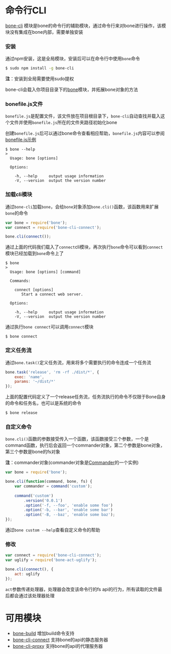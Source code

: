 # 命令行CLI

[bone-cli](https://github.com/wyicwx/bone-cli) 模块是bone的命令行的辅助模块，通过命令行来对bone进行操作，该模块没有集成在bone内部，需要单独安装

### 安装
通过npm安装，这是全局模块，安装后可以在命令行中使用`bone`命令

```sh
$ sudo npm install -g bone-cli
```

**注**：安装到全局需要使用sudo提权

bone-cli会载入你项目目录下的[bone](https://github.com/wyicwx/bone)模块，并拓展bone对象的方法

### bonefile.js文件

`bonefile.js`是配置文件，该文件放在项目根目录下，`bone-cli`自动查找并载入这个文件并使用`bonefile.js`所在的文件夹路径初始化bone

创建`bonefile.js`后可以通过bone命令查看相应帮助，`bonefile.js`内容可以参阅 [bonefile.js示例](./example.html)

```shell
$ bone --help
>
  Usage: bone [options]

  Options:

    -h, --help     output usage information
    -V, --version  output the version number
```

### 加载cli模块

通过`bone-cli`加载`bone`，会给`bone`对象添加`bone.cli()`函数，该函数用来扩展`bone`的命令

```javascript
var bone = require('bone');
var connect = require('bone-cli-connect');

bone.cli(connect());
```
通过上面的代码我们载入了`connect`cli模块，再次执行`bone`命令可以看到`connect`模块已经加载到`bone`命令上了

```shell
$ bone
> 
  Usage: bone [options] [command]

  Commands:

    connect [options] 
       Start a connect web server.

  Options:

    -h, --help     output usage information
    -V, --version  output the version number
```

通过执行`bone connect`可以调用`connect`模块

```shell
$ bone connect
```

### 定义任务流

通过`bone.task()`定义任务流，用来将多个需要执行的命令连成一个任务流

```js
bone.task('release', 'rm -rf ./dist/*', {
    exec: 'name',
    params: '~/dist/*'
});
```

上面的配置代码定义了一个release任务流，任务流执行的命令不仅限于Bone自身的命令和任务名，也可以是系统的命令

```sh
$ bone release
```

### 自定义命令

`bone.cli()`函数的参数接受传入一个函数，该函数接受三个参数，一个是command函数，执行后会返回一个commander对象，第二个参数是bone对象，第三个参数是bone的fs对象

**注**：commander对象(commander对象是[Commander](https://github.com/tj/commander.js)的一个实例)

```js
var bone = require('bone');

bone.cli(function(command, bone, fs) {
    var commander = command('custom');
    
    command('custom')
        .version('0.0.1')
        .option('-f, --foo', 'enable some foo')
        .option('-b, --bar', 'enable some bar')
        .option('-B, --baz', 'enable some baz');
});
```
通过`bone custom --help`查看自定义命令的帮助

### 修改

```js
var connect = require('bone-cli-connect');
var uglify = require('bone-act-uglify');

bone.cli(connect(), {
    act: uglify
});

```

`act`参数传递处理器，处理器会改变该命令行的fs api的行为，所有读取的文件最后都会通过该处理器处理


# 可用模块

+ [bone-build](https://github.com/wyicwx/bone-build) 增加build命令支持
+ [bone-cli-connect](https://github.com/wyicwx/bone-cli-connect) 支持bone的api的静态服务器
+ [bone-cli-proxy](https://github.com/wyicwx/bone-cli-proxy) 支持bone的api的代理服务器
